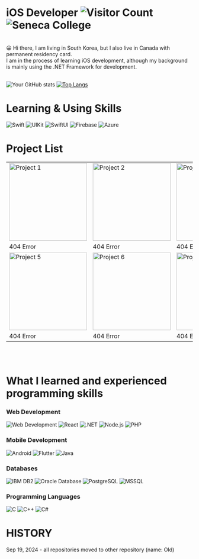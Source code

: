# iOS Developer ![Visitor Count](https://komarev.com/ghpvc/?username=FailFly24) ![Seneca College](https://img.shields.io/badge/Seneca_College-%23FF0000?style=flat&logoColor=white)
<br>
😀 Hi there, I am living in South Korea, but I also live in Canada with permanent residency card.<br>
I am in the process of learning iOS development, although my background is mainly using the .NET Framework for development.
<br><br>

![Your GitHub stats](https://github-readme-stats.vercel.app/api?username=devrun2016&show_icons=true&theme=radical) 
[![Top Langs](https://github-readme-stats.vercel.app/api/top-langs/?username=devrun2016&layout=compact&theme=radical)](https://github.com/anuraghazra/github-readme-stats)

# **Learning & Using Skills**
![Swift](https://img.shields.io/badge/Swift-%23F05138?style=flat&logo=swift&logoColor=white)
![UIKit](https://img.shields.io/badge/UIKit-%23007AFF?style=flat&logo=apple&logoColor=white)
![SwiftUI](https://img.shields.io/badge/SwiftUI-%23F05138?style=flat&logo=swift&logoColor=white)
![Firebase](https://img.shields.io/badge/Firebase-%23FFCA28?style=flat&logo=firebase&logoColor=white)
![Azure](https://img.shields.io/badge/Azure-%23007FFF?style=flat&logo=azure&logoColor=white)

# Project List
<table>
  <tr>
    <td><img src="https://via.placeholder.com/200" alt="Project 1" width="210"/></td>
    <td><img src="https://via.placeholder.com/200" alt="Project 2" width="210"/></td>
    <td><img src="https://via.placeholder.com/200" alt="Project 3" width="210"/></td>
    <td><img src="https://via.placeholder.com/200" alt="Project 4" width="210"/></td>
  </tr>
  <tr>
    <td>404 Error</td>
    <td>404 Error</td>
    <td>404 Error</td>
    <td>404 Error</td>
  </tr>
  <tr>
    <td><img src="https://via.placeholder.com/200" alt="Project 5" width="210"/></td>
    <td><img src="https://via.placeholder.com/200" alt="Project 6" width="210"/></td>
    <td><img src="https://via.placeholder.com/200" alt="Project 7" width="210"/></td>
    <td><img src="https://via.placeholder.com/200" alt="Project 8" width="210"/></td>
  </tr>
  <tr>
    <td>404 Error</td>
    <td>404 Error</td>
    <td>404 Error</td>
    <td>404 Error</td>
  </tr>
</table

<br><br>
# What I learned and experienced programming skills
### Web Development
![Web Development](https://img.shields.io/badge/Web_Development-%23F4A300?style=flat&logo=html5&logoColor=white)
![React](https://img.shields.io/badge/React-%2361DAFB?style=flat&logo=react&logoColor=white)
![.NET](https://img.shields.io/badge/.NET-%23512BD4?style=flat&logo=.net&logoColor=white) 
![Node.js](https://img.shields.io/badge/Node.js-%238CC84B?style=flat&logo=node.js&logoColor=white)
![PHP](https://img.shields.io/badge/PHP-%23777BB4?style=flat&logo=php&logoColor=white)

### Mobile Development
![Android](https://img.shields.io/badge/Android-%233DDC84?style=flat-square&logo=android&logoColor=white&color=333333)
![Flutter](https://img.shields.io/badge/Flutter-%2302569B?style=flat&logo=flutter&logoColor=white)
![Java](https://img.shields.io/badge/Java-%23007396?style=flat&logo=java&logoColor=white)

### Databases
![IBM DB2](https://img.shields.io/badge/IBM_DB2-%230033A0?style=flat&logo=IBM&logoColor=white)
![Oracle Database](https://img.shields.io/badge/Oracle_Database-%23F80000?style=flat&logo=oracle&logoColor=white)
![PostgreSQL](https://img.shields.io/badge/PostgreSQL-%23336791?style=flat&logo=postgresql&logoColor=white)
![MSSQL](https://img.shields.io/badge/MSSQL-%23CC2927?style=flat&logo=microsoft-sql-server&logoColor=white)

### Programming Languages
![C](https://img.shields.io/badge/C-%2300599C?style=flat&logo=c&logoColor=white)
![C++](https://img.shields.io/badge/C%2B%2B-%2300599C?style=flat&logo=cplusplus&logoColor=white)
![C#](https://img.shields.io/badge/C%23-%23239120?style=flat&logo=c-sharp&logoColor=white)


# HISTORY

Sep 19, 2024 - all repositories moved to other repository (name: Old)


